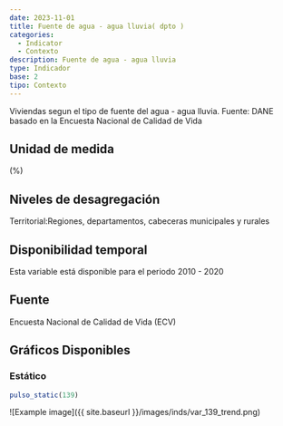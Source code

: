 ```yaml
---
date: 2023-11-01
title: Fuente de agua - agua lluvia( dpto )
categories:
  - Indicator
  - Contexto
description: Fuente de agua - agua lluvia
type: Indicador
base: 2
tipo: Contexto
--- 
```


Viviendas segun el tipo de fuente del agua - agua lluvia.
Fuente: DANE basado en la Encuesta Nacional de Calidad de Vida

## Unidad de medida
(%)

## Niveles de desagregación
Territorial:Regiones, departamentos, cabeceras municipales y rurales

## Disponibilidad temporal
Esta variable está disponible para el periodo 2010 - 2020

## Fuente
Encuesta Nacional de Calidad de Vida (ECV)

## Gráficos Disponibles

### Estático

``` R
pulso_static(139)
```

![Example image]({{ site.baseurl }}/images/inds/var_139_trend.png)